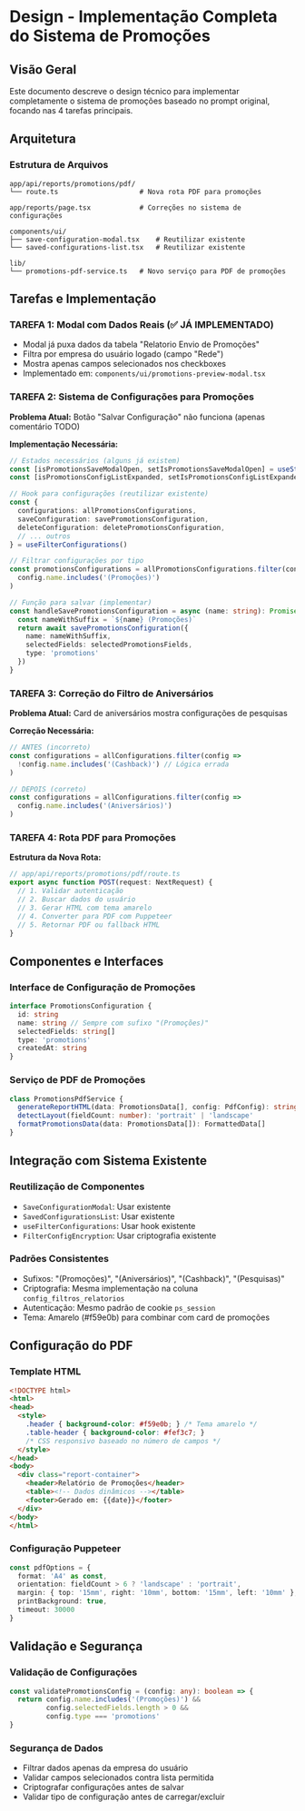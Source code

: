 # Design - Implementação Completa do Sistema de Promoções

## Visão Geral

Este documento descreve o design técnico para implementar completamente o sistema de promoções baseado no prompt original, focando nas 4 tarefas principais.

## Arquitetura

### Estrutura de Arquivos
```
app/api/reports/promotions/pdf/
└── route.ts                    # Nova rota PDF para promoções

app/reports/page.tsx            # Correções no sistema de configurações

components/ui/
├── save-configuration-modal.tsx    # Reutilizar existente
└── saved-configurations-list.tsx   # Reutilizar existente

lib/
└── promotions-pdf-service.ts   # Novo serviço para PDF de promoções
```

## Tarefas e Implementação

### TAREFA 1: Modal com Dados Reais (✅ JÁ IMPLEMENTADO)
- Modal já puxa dados da tabela "Relatorio Envio de Promoções"
- Filtra por empresa do usuário logado (campo "Rede")
- Mostra apenas campos selecionados nos checkboxes
- Implementado em: `components/ui/promotions-preview-modal.tsx`

### TAREFA 2: Sistema de Configurações para Promoções
**Problema Atual:** Botão "Salvar Configuração" não funciona (apenas comentário TODO)

**Implementação Necessária:**
```typescript
// Estados necessários (alguns já existem)
const [isPromotionsSaveModalOpen, setIsPromotionsSaveModalOpen] = useState(false)
const [isPromotionsConfigListExpanded, setIsPromotionsConfigListExpanded] = useState(false)

// Hook para configurações (reutilizar existente)
const {
  configurations: allPromotionsConfigurations,
  saveConfiguration: savePromotionsConfiguration,
  deleteConfiguration: deletePromotionsConfiguration,
  // ... outros
} = useFilterConfigurations()

// Filtrar configurações por tipo
const promotionsConfigurations = allPromotionsConfigurations.filter(config =>
  config.name.includes('(Promoções)')
)

// Função para salvar (implementar)
const handleSavePromotionsConfiguration = async (name: string): Promise<boolean> => {
  const nameWithSuffix = `${name} (Promoções)`
  return await savePromotionsConfiguration({
    name: nameWithSuffix,
    selectedFields: selectedPromotionsFields,
    type: 'promotions'
  })
}
```

### TAREFA 3: Correção do Filtro de Aniversários
**Problema Atual:** Card de aniversários mostra configurações de pesquisas

**Correção Necessária:**
```typescript
// ANTES (incorreto)
const configurations = allConfigurations.filter(config =>
  !config.name.includes('(Cashback)') // Lógica errada
)

// DEPOIS (correto)
const configurations = allConfigurations.filter(config =>
  config.name.includes('(Aniversários)')
)
```

### TAREFA 4: Rota PDF para Promoções
**Estrutura da Nova Rota:**
```typescript
// app/api/reports/promotions/pdf/route.ts
export async function POST(request: NextRequest) {
  // 1. Validar autenticação
  // 2. Buscar dados do usuário
  // 3. Gerar HTML com tema amarelo
  // 4. Converter para PDF com Puppeteer
  // 5. Retornar PDF ou fallback HTML
}
```

## Componentes e Interfaces

### Interface de Configuração de Promoções
```typescript
interface PromotionsConfiguration {
  id: string
  name: string // Sempre com sufixo "(Promoções)"
  selectedFields: string[]
  type: 'promotions'
  createdAt: string
}
```

### Serviço de PDF de Promoções
```typescript
class PromotionsPdfService {
  generateReportHTML(data: PromotionsData[], config: PdfConfig): string
  detectLayout(fieldCount: number): 'portrait' | 'landscape'
  formatPromotionsData(data: PromotionsData[]): FormattedData[]
}
```

## Integração com Sistema Existente

### Reutilização de Componentes
- `SaveConfigurationModal`: Usar existente
- `SavedConfigurationsList`: Usar existente  
- `useFilterConfigurations`: Usar hook existente
- `FilterConfigEncryption`: Usar criptografia existente

### Padrões Consistentes
- Sufixos: "(Promoções)", "(Aniversários)", "(Cashback)", "(Pesquisas)"
- Criptografia: Mesma implementação na coluna `config_filtros_relatorios`
- Autenticação: Mesmo padrão de cookie `ps_session`
- Tema: Amarelo (#f59e0b) para combinar com card de promoções

## Configuração do PDF

### Template HTML
```html
<!DOCTYPE html>
<html>
<head>
  <style>
    .header { background-color: #f59e0b; } /* Tema amarelo */
    .table-header { background-color: #fef3c7; }
    /* CSS responsivo baseado no número de campos */
  </style>
</head>
<body>
  <div class="report-container">
    <header>Relatório de Promoções</header>
    <table><!-- Dados dinâmicos --></table>
    <footer>Gerado em: {{date}}</footer>
  </div>
</body>
</html>
```

### Configuração Puppeteer
```typescript
const pdfOptions = {
  format: 'A4' as const,
  orientation: fieldCount > 6 ? 'landscape' : 'portrait',
  margin: { top: '15mm', right: '10mm', bottom: '15mm', left: '10mm' },
  printBackground: true,
  timeout: 30000
}
```

## Validação e Segurança

### Validação de Configurações
```typescript
const validatePromotionsConfig = (config: any): boolean => {
  return config.name.includes('(Promoções)') && 
         config.selectedFields.length > 0 &&
         config.type === 'promotions'
}
```

### Segurança de Dados
- Filtrar dados apenas da empresa do usuário
- Validar campos selecionados contra lista permitida
- Criptografar configurações antes de salvar
- Validar tipo de configuração antes de carregar/excluir
